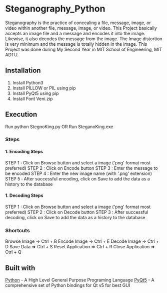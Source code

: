 # Steganography_Python
Steganography is the practice of concealing a file, message, image, or video within another file, message, image, or video.
This Project basically accepts an image file and a message and encodes it into the image. Likewise, it also decodes the message from the image. The Image distortion is very minimum and the message is totally hidden in the image. This Project was done during My Second Year in MIT School of Engineering, MIT ADTU.
## Installation
1. Install Python3
2. Install PILLOW or PIL using pip
3. Install PyQt5 using pip
4. Install Font Veni.zip
## Execution
Run python StegnoKing.py OR Run SteganoKing.exe
### Steps
#### 1. Encoding Steps
STEP 1 : Click on Browse button and select a image ('png' format most preferred)
STEP 2 : Click on Encode button
STEP 3 : Enter the message to be encoded
STEP 4 : Enter the new image name (with '.png' extension)
STEP 5 : After successful encoding, click on Save to add the data as a history to the database
#### 1. Decoding Steps
STEP 1 : Click on Browse button and select a image ('png' format most preferred)
STEP 2 : Click on Decode button
STEP 3 : After successful decoding, click on Save to add the data as a history to the database
### Shortcuts
Browse Image        =>   Ctrl + B
Encode Image        =>   Ctrl + E
Decode Image        =>   Ctrl + D
Save Data           =>   Ctrl + S
Reset Application   =>   Ctrl + R
Close Application   =>   Ctrl + Q
## Built with
[Python](www.python.org) - A High Level General Purpose Programing Language
[PyQt5](https://pypi.org/project/PyQt5/) - A comprehensive set of Python bindings for Qt v5 for best GUI
